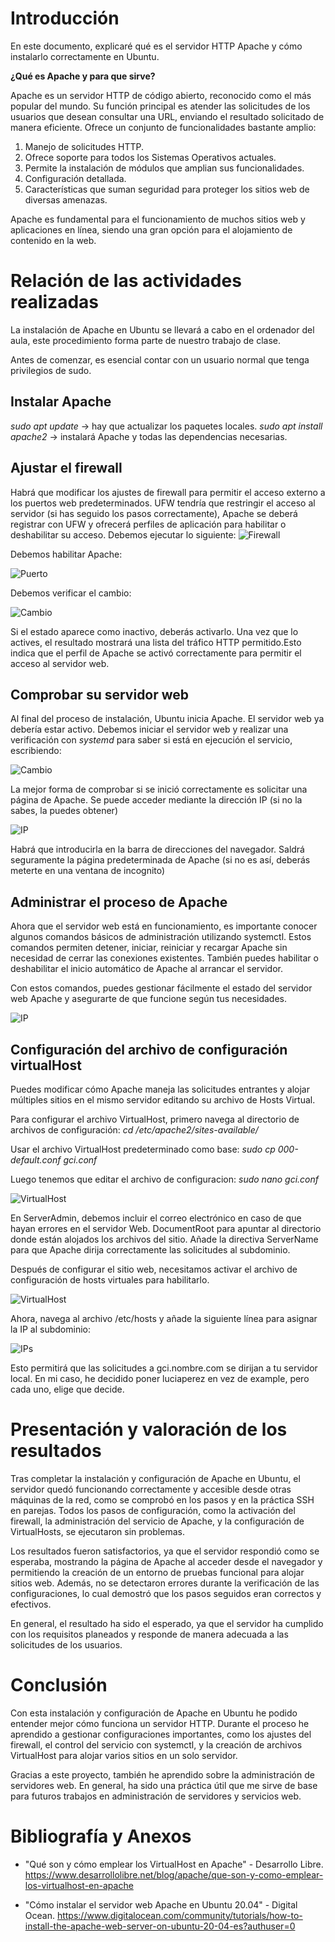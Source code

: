 # Introducción

En este documento, explicaré qué es el servidor HTTP Apache y cómo instalarlo correctamente en Ubuntu.

**¿Qué es Apache y para que sirve?**

Apache es un servidor HTTP de código abierto, reconocido como el más popular del mundo. Su función principal es atender las solicitudes de los usuarios que desean consultar una URL, enviando el resultado solicitado de manera eficiente. Ofrece un conjunto de funcionalidades bastante amplio:

1.  Manejo de solicitudes HTTP.
2.  Ofrece soporte para todos los Sistemas Operativos actuales.
3.  Permite la instalación de módulos que amplian sus funcionalidades.
4.  Configuración detallada.
5.  Características que suman seguridad para proteger los sitios web de diversas amenazas.

Apache es fundamental para el funcionamiento de muchos sitios web y aplicaciones en línea, siendo una gran opción para el alojamiento de contenido en la web.

# Relación de las actividades realizadas
La instalación de Apache en Ubuntu se llevará a cabo en el ordenador del aula, este procedimiento forma parte de nuestro trabajo de clase.

Antes de comenzar, es esencial contar con un usuario normal que tenga privilegios de sudo.

## Instalar Apache
_sudo apt update_ -> hay que actualizar los paquetes locales.
_sudo apt install apache2_ -> instalará Apache y todas las dependencias necesarias.

## Ajustar el firewall
Habrá que modificar los ajustes de firewall para permitir el acceso externo a los puertos web predeterminados.
UFW tendría que restringir el acceso al servidor (si has seguido los pasos correctamente), Apache se deberá registrar con UFW y ofrecerá perfiles de aplicación para habilitar o deshabilitar su acceso. Debemos ejecutar lo siguiente:
![Firewall](Imagenes/firewall.png)

Debemos habilitar Apache:

![Puerto](Imagenes/puerto80.png)

Debemos verificar el cambio:

![Cambio](Imagenes/verificarCambio.png)

Si el estado aparece como inactivo, deberás activarlo. Una vez que lo actives, el resultado mostrará una lista del tráfico HTTP permitido.Esto indica que el perfil de Apache se activó correctamente para permitir el acceso al servidor web.

## Comprobar su servidor web

Al final del proceso de instalación, Ubuntu inicia Apache. El servidor web ya debería estar activo.
Debemos iniciar el servidor web y realizar una verificación con _systemd_ para saber si está en ejecución el servicio, escribiendo:

![Cambio](Imagenes/ipServidor.png)

La mejor forma de comprobar si se inició correctamente es solicitar una página de Apache. Se puede acceder mediante la dirección IP (si no la sabes, la puedes obtener)

![IP](Imagenes/hostname.png)

Habrá que introducirla en la barra de direcciones del navegador. Saldrá seguramente la página predeterminada de Apache (si no es así, deberás meterte en una ventana de incognito)

## Administrar el proceso de Apache

Ahora que el servidor web está en funcionamiento, es importante conocer algunos comandos básicos de administración utilizando systemctl. Estos comandos permiten detener, iniciar, reiniciar y recargar Apache sin necesidad de cerrar las conexiones existentes. También puedes habilitar o deshabilitar el inicio automático de Apache al arrancar el servidor.

Con estos comandos, puedes gestionar fácilmente el estado del servidor web Apache y asegurarte de que funcione según tus necesidades.

![IP](Imagenes/administrarProcesoApache.png)

## Configuración del archivo de configuración virtualHost

Puedes modificar cómo Apache maneja las solicitudes entrantes y alojar múltiples sitios en el mismo servidor editando su archivo de Hosts Virtual.

Para configurar el archivo VirtualHost, primero navega al directorio de archivos de configuración:
_cd /etc/apache2/sites-available/_

Usar el archivo VirtualHost predeterminado como base: _sudo cp 000-default.conf gci.conf_

Luego tenemos que editar el archivo de configuracion: _sudo nano gci.conf_

![VirtualHost](Imagenes/configurarVirtualHost.png)

En ServerAdmin, debemos incluir el correo electrónico en caso de que hayan errores en el servidor Web. 
DocumentRoot para apuntar al directorio donde están alojados los archivos del sitio.
Añade la directiva ServerName para que Apache dirija correctamente las solicitudes al subdominio.

Después de configurar el sitio web, necesitamos activar el archivo de configuración de hosts virtuales para habilitarlo. 

![VirtualHost](Imagenes/activarVirtualHost.png)

Ahora, navega al archivo /etc/hosts y añade la siguiente línea para asignar la IP al subdominio:

![IPs](Imagenes/mapearIPs.png)

Esto permitirá que las solicitudes a gci.nombre.com se dirijan a tu servidor local. En mi caso, he decidido poner luciaperez en vez de example, pero cada uno, elige que decide.

# Presentación y valoración de los resultados

Tras completar la instalación y configuración de Apache en Ubuntu, el servidor quedó funcionando correctamente y accesible desde otras máquinas de la red, como se comprobó en los pasos y en la práctica SSH en parejas. Todos los pasos de configuración, como la activación del firewall, la administración del servicio de Apache, y la configuración de VirtualHosts, se ejecutaron sin problemas.

Los resultados fueron satisfactorios, ya que el servidor respondió como se esperaba, mostrando la página de Apache al acceder desde el navegador y permitiendo la creación de un entorno de pruebas funcional para alojar sitios web. Además, no se detectaron errores durante la verificación de las configuraciones, lo cual demostró que los pasos seguidos eran correctos y efectivos.

En general, el resultado ha sido el esperado, ya que el servidor ha cumplido con los requisitos planeados y responde de manera adecuada a las solicitudes de los usuarios.

# Conclusión

Con esta instalación y configuración de Apache en Ubuntu he podido entender mejor cómo funciona un servidor HTTP. Durante el proceso he aprendido a gestionar configuraciones importantes, como los ajustes del firewall, el control del servicio con systemctl, y la creación de archivos VirtualHost para alojar varios sitios en un solo servidor.

Gracias a este proyecto, también he aprendido sobre la administración de servidores web. En general, ha sido una práctica útil que me sirve de base para futuros trabajos en administración de servidores y servicios web.

# Bibliografía y Anexos

* "Qué son y cómo emplear los VirtualHost en Apache" - Desarrollo Libre.  https://www.desarrollolibre.net/blog/apache/que-son-y-como-emplear-los-virtualhost-en-apache

* "Cómo instalar el servidor web Apache en Ubuntu 20.04" - Digital Ocean. https://www.digitalocean.com/community/tutorials/how-to-install-the-apache-web-server-on-ubuntu-20-04-es?authuser=0
